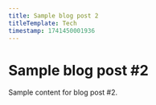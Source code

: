 ```yaml
---
title: Sample blog post 2
titleTemplate: Tech
timestamp: 1741450001936
---
```


# Sample blog post #2

Sample content for blog post #2.